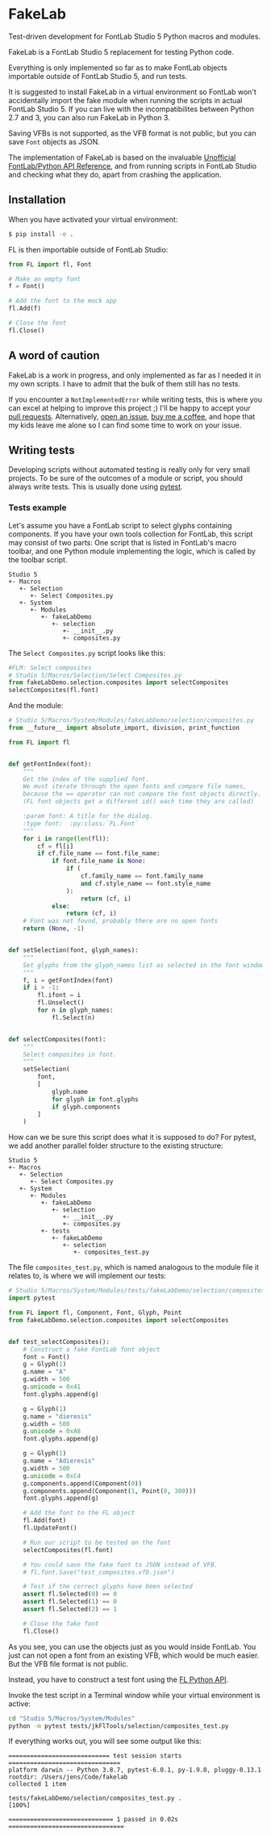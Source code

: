 # FakeLab

Test-driven development for FontLab Studio 5 Python macros and modules.

FakeLab is a FontLab Studio 5 replacement for testing Python code.

Everything is only implemented so far as to make FontLab objects importable
outside of FontLab Studio 5, and run tests.

It is suggested to install FakeLab in a virtual environment so FontLab won't
accidentally import the fake module when running the scripts in actual FontLab
Studio 5. If you can live with the incompatibilites between Python 2.7 and 3,
you can also run FakeLab in Python 3.

Saving VFBs is not supported, as the VFB format is not public, but you can save
`Font` objects as JSON.

The implementation of FakeLab is based on the invaluable
[Unofficial FontLab/Python API Reference](http://www.e-font.de/flpydoc/), and
from running scripts in FontLab Studio and checking what they do, apart from
crashing the application.

## Installation

When you have activated your virtual environment:

```bash
$ pip install -e .
```

FL is then importable outside of FontLab Studio:

```python
from FL import fl, Font

# Make an empty font
f = Font()

# Add the font to the mock app
fl.Add(f)

# Close the font
fl.Close()
```

## A word of caution

FakeLab is a work in progress, and only implemented as far as I needed it in my
own scripts. I have to admit that the bulk of them still has no tests.

If you encounter a `NotImplementedError` while writing tests, this is where you
can excel at helping to improve this project ;) I'll be happy to accept your
[pull requests](/jenskutilek/fakelab/pulls). Alternatively,
[open an issue](/jenskutilek/fakelab/issues),
[buy me a coffee](https://ko-fi.com/jenskutilek), and hope that my kids leave
me alone so I can find some time to work on your issue.

## Writing tests

Developing scripts without automated testing is really only for very small
projects. To be sure of the outcomes of a module or script, you should always
write tests. This is usually done using
[pytest](https://docs.pytest.org/en/stable/).

### Tests example

Let's assume you have a FontLab script to select glyphs containing components.
If you have your own tools collection for FontLab, this script may consist of
two parts: One script that is listed in FontLab's macro toolbar, and one Python
module implementing the logic, which is called by the toolbar script.

```
Studio 5
+- Macros
   +- Selection
      +- Select Composites.py
   +- System
      +- Modules
         +- fakeLabDemo
            +- selection
               +- __init__.py
               +- composites.py
```

The `Select Composites.py` script looks like this:

```python
#FLM: Select composites
# Studio 5/Macros/Selection/Select Composites.py
from fakeLabDemo.selection.composites import selectComposites
selectComposites(fl.font)
```

And the module:
```python
# Studio 5/Macros/System/Modules/fakeLabDemo/selection/composites.py
from __future__ import absolute_import, division, print_function

from FL import fl


def getFontIndex(font):
    """
    Get the index of the supplied font.
    We must iterate through the open fonts and compare file names,
    because the == operator can not compare the font objects directly.
    (FL font objects get a different id() each time they are called)

    :param font: A title for the dialog.
    :type font:  :py:class:`FL.Font`
    """
    for i in range(len(fl)):
        cf = fl[i]
        if cf.file_name == font.file_name:
            if font.file_name is None:
                if (
                    cf.family_name == font.family_name
                    and cf.style_name == font.style_name
                ):
                    return (cf, i)
            else:
                return (cf, i)
    # Font was not found, probably there are no open fonts
    return (None, -1)


def setSelection(font, glyph_names):
    """
    Set glyphs from the glyph_names list as selected in the font window.
    """
    f, i = getFontIndex(font)
    if i > -1:
        fl.ifont = i
        fl.Unselect()
        for n in glyph_names:
            fl.Select(n)


def selectComposites(font):
    """
    Select composites in font.
    """
    setSelection(
        font,
        [
            glyph.name
            for glyph in font.glyphs
            if glyph.components
        ]
    )
```

How can we be sure this script does what it is supposed to do? For pytest, we
add another parallel folder structure to the existing structure:

```
Studio 5
+- Macros
   +- Selection
      +- Select Composites.py
   +- System
      +- Modules
         +- fakeLabDemo
            +- selection
               +- __init__.py
               +- composites.py
         +- tests
            +- fakeLabDemo
               +- selection
                  +- composites_test.py
```

The file `composites_test.py`, which is named analogous to the module file it
relates to, is where we will implement our tests:

```python
# Studio 5/Macros/System/Modules/tests/fakeLabDemo/selection/composites_test.py
import pytest

from FL import fl, Component, Font, Glyph, Point
from fakeLabDemo.selection.composites import selectComposites


def test_selectComposites():
    # Construct a fake FontLab font object
    font = Font()
    g = Glyph(1)
    g.name = "A"
    g.width = 500
    g.unicode = 0x41
    font.glyphs.append(g)

    g = Glyph(1)
    g.name = "dieresis"
    g.width = 500
    g.unicode = 0xA8
    font.glyphs.append(g)

    g = Glyph(1)
    g.name = "Adieresis"
    g.width = 500
    g.unicode = 0xC4
    g.components.append(Component(0))
    g.components.append(Component(1, Point(0, 300)))
    font.glyphs.append(g)

    # Add the font to the FL object
    fl.Add(font)
    fl.UpdateFont()

    # Run our script to be tested on the font
    selectComposites(fl.font)

    # You could save the fake font to JSON instead of VFB.
    # fl.font.Save("test_composites.vfb.json")

    # Test if the correct glyphs have been selected
    assert fl.Selected(0) == 0
    assert fl.Selected(1) == 0
    assert fl.Selected(2) == 1

    # Close the fake font
    fl.Close()
```

As you see, you can use the objects just as you would inside FontLab. You just
can not open a font from an existing VFB, which would be much easier. But the
VFB file format is not public.

Instead, you have to construct a test font using the
[FL Python API](http://www.e-font.de/flpydoc/).

Invoke the test script in a Terminal window while your virtual environment is
active:

```bash
cd "Studio 5/Macros/System/Modules"
python -m pytest tests/jkFlTools/selection/composites_test.py
```

If everything works out, you will see some output like this:

```
============================ test session starts ===============================
platform darwin -- Python 3.8.7, pytest-6.0.1, py-1.9.0, pluggy-0.13.1
rootdir: /Users/jens/Code/fakelab
collected 1 item

tests/fakeLabDemo/selection/composites_test.py .                          [100%]

============================= 1 passed in 0.02s ================================
```
